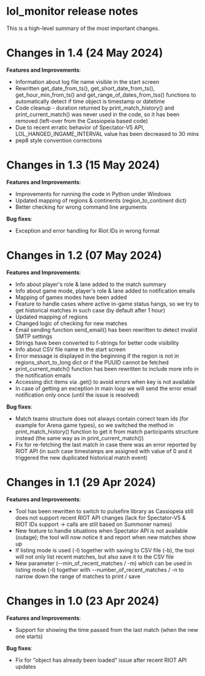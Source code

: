 # lol_monitor release notes

This is a high-level summary of the most important changes. 

# Changes in 1.4 (24 May 2024)

**Features and Improvements**:

- Information about log file name visible in the start screen
- Rewritten get_date_from_ts(), get_short_date_from_ts(), get_hour_min_from_ts() and get_range_of_dates_from_tss() functions to automatically detect if time object is timestamp or datetime
- Code cleanup - duration returned by print_match_history() and print_current_match() was never used in the code, so it has been removed (left-over from the Cassiopeia based code)
- Due to recent erratic behavior of Spectator-V5 API, LOL_HANGED_INGAME_INTERVAL value has been decreased to 30 mins
- pep8 style convention corrections

# Changes in 1.3 (15 May 2024)

**Features and Improvements**:

- Improvements for running the code in Python under Windows
- Updated mapping of regions & continents (region_to_continent dict)
- Better checking for wrong command line arguments

**Bug fixes**:

- Exception and error handling for Riot IDs in wrong format

# Changes in 1.2 (07 May 2024)

**Features and Improvements**:

- Info about player's role & lane added to the match summary
- Info about game mode, player's role & lane added to notification emails
- Mapping of games modes have been added
- Feature to handle cases where active in-game status hangs, so we try to get historical matches in such case (by default after 1 hour)
- Updated mapping of regions
- Changed logic of checking for new matches
- Email sending function send_email() has been rewritten to detect invalid SMTP settings
- Strings have been converted to f-strings for better code visibility
- Info about CSV file name in the start screen
- Error message is displayed in the beginning if the region is not in regions_short_to_long dict or if the PUUID cannot be fetched
- print_current_match() function has been rewritten to include more info in the notification emails
- Accessing dict items via .get() to avoid errors when key is not available
- In case of getting an exception in main loop we will send the error email notification only once (until the issue is resolved)

**Bug fixes**:

- Match teams structure does not always contain correct team ids (for example for Arena game types), so we switched the method in print_match_history() function to get it from match participants structure instead (the same way as in print_current_match())
- Fix for re-fetching the last match in case there was an error reported by RIOT API (in such case timestamps are assigned with value of 0 and it triggered the new duplicated historical match event)

# Changes in 1.1 (29 Apr 2024)

**Features and Improvements**:

- Tool has been rewritten to switch to pulsefire library as Cassiopeia still does not support recent RIOT API changes (lack for Spectator-V5 & RIOT IDs support -> calls are still based on Summoner names)
- New feature to handle situations when Spectator API is not available (outage); the tool will now notice it and report when new matches show up
- If listing mode is used (-l) together with saving to CSV file (-b), the tool will not only list recent matches, but also save it to the CSV file
- New parameter (--min_of_recent_matches / -m) which can be used in listing mode (-l) together with --number_of_recent_matches / -n to narrow down the range of matches to print / save

# Changes in 1.0 (23 Apr 2024)

**Features and Improvements**:

- Support for showing the time passed from the last match (when the new one starts)

**Bug fixes**:

- Fix for "object has already been loaded" issue after recent RIOT API updates
